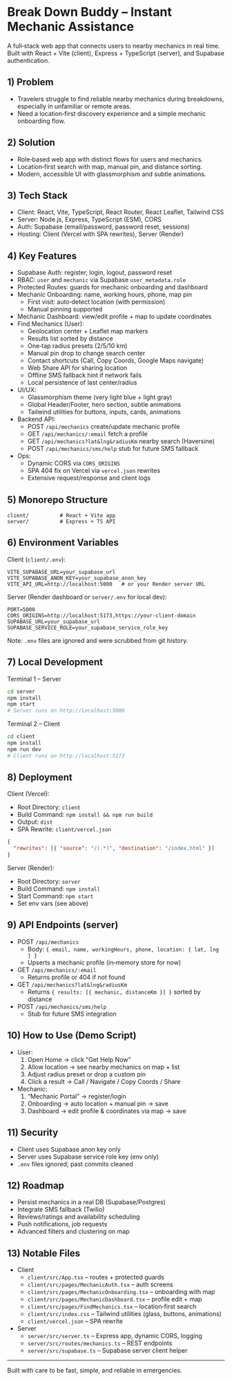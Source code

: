 # Break Down Buddy – Instant Mechanic Assistance

A full‑stack web app that connects users to nearby mechanics in real time. Built with React + Vite (client), Express + TypeScript (server), and Supabase authentication.

## 1) Problem
- Travelers struggle to find reliable nearby mechanics during breakdowns, especially in unfamiliar or remote areas.
- Need a location‑first discovery experience and a simple mechanic onboarding flow.

## 2) Solution
- Role‑based web app with distinct flows for users and mechanics.
- Location‑first search with map, manual pin, and distance sorting.
- Modern, accessible UI with glassmorphism and subtle animations.

## 3) Tech Stack
- Client: React, Vite, TypeScript, React Router, React Leaflet, Tailwind CSS
- Server: Node.js, Express, TypeScript (ESM), CORS
- Auth: Supabase (email/password, password reset, sessions)
- Hosting: Client (Vercel with SPA rewrites), Server (Render)

## 4) Key Features
- Supabase Auth: register, login, logout, password reset
- RBAC: `user` and `mechanic` via Supabase `user_metadata.role`
- Protected Routes: guards for mechanic onboarding and dashboard
- Mechanic Onboarding: name, working hours, phone, map pin
  - First visit: auto‑detect location (with permission)
  - Manual pinning supported
- Mechanic Dashboard: view/edit profile + map to update coordinates
- Find Mechanics (User):
  - Geolocation center + Leaflet map markers
  - Results list sorted by distance
  - One‑tap radius presets (2/5/10 km)
  - Manual pin drop to change search center
  - Contact shortcuts (Call, Copy Coords, Google Maps navigate)
  - Web Share API for sharing location
  - Offline SMS fallback hint if network fails
  - Local persistence of last center/radius
- UI/UX:
  - Glassmorphism theme (very light blue + light gray)
  - Global Header/Footer, hero section, subtle animations
  - Tailwind utilities for buttons, inputs, cards, animations
- Backend API:
  - POST `/api/mechanics` create/update mechanic profile
  - GET `/api/mechanics/:email` fetch a profile
  - GET `/api/mechanics?lat&lng&radiusKm` nearby search (Haversine)
  - POST `/api/mechanics/sms/help` stub for future SMS fallback
- Ops:
  - Dynamic CORS via `CORS_ORIGINS`
  - SPA 404 fix on Vercel via `vercel.json` rewrites
  - Extensive request/response and client logs

## 5) Monorepo Structure
```
client/          # React + Vite app
server/          # Express + TS API
```

## 6) Environment Variables

Client (`client/.env`):
```
VITE_SUPABASE_URL=your_supabase_url
VITE_SUPABASE_ANON_KEY=your_supabase_anon_key
VITE_API_URL=http://localhost:5000   # or your Render server URL
```

Server (Render dashboard or `server/.env` for local dev):
```
PORT=5000
CORS_ORIGINS=http://localhost:5173,https://your-client-domain
SUPABASE_URL=your_supabase_url
SUPABASE_SERVICE_ROLE=your_supabase_service_role_key
```

Note: `.env` files are ignored and were scrubbed from git history.

## 7) Local Development

Terminal 1 – Server
```bash
cd server
npm install
npm start
# Server runs on http://localhost:5000
```

Terminal 2 – Client
```bash
cd client
npm install
npm run dev
# Client runs on http://localhost:5173
```

## 8) Deployment

Client (Vercel):
- Root Directory: `client`
- Build Command: `npm install && npm run build`
- Output: `dist`
- SPA Rewrite: `client/vercel.json`
```json
{
  "rewrites": [{ "source": "/(.*)", "destination": "/index.html" }]
}
```

Server (Render):
- Root Directory: `server`
- Build Command: `npm install`
- Start Command: `npm start`
- Set env vars (see above)

## 9) API Endpoints (server)
- POST `/api/mechanics`
  - Body: `{ email, name, workingHours, phone, location: { lat, lng } }`
  - Upserts a mechanic profile (in‑memory store for now)
- GET `/api/mechanics/:email`
  - Returns profile or 404 if not found
- GET `/api/mechanics?lat&lng&radiusKm`
  - Returns `{ results: [{ mechanic, distanceKm }] }` sorted by distance
- POST `/api/mechanics/sms/help`
  - Stub for future SMS integration

## 10) How to Use (Demo Script)
- User:
  1) Open Home → click “Get Help Now”
  2) Allow location → see nearby mechanics on map + list
  3) Adjust radius preset or drop a custom pin
  4) Click a result → Call / Navigate / Copy Coords / Share
- Mechanic:
  1) “Mechanic Portal” → register/login
  2) Onboarding → auto location + manual pin → save
  3) Dashboard → edit profile & coordinates via map → save

## 11) Security
- Client uses Supabase anon key only
- Server uses Supabase service role key (env only)
- `.env` files ignored; past commits cleaned

## 12) Roadmap
- Persist mechanics in a real DB (Supabase/Postgres)
- Integrate SMS fallback (Twilio)
- Reviews/ratings and availability scheduling
- Push notifications, job requests
- Advanced filters and clustering on map

## 13) Notable Files
- Client
  - `client/src/App.tsx` – routes + protected guards
  - `client/src/pages/MechanicAuth.tsx` – auth screens
  - `client/src/pages/MechanicOnboarding.tsx` – onboarding with map
  - `client/src/pages/MechanicDashboard.tsx` – profile edit + map
  - `client/src/pages/FindMechanics.tsx` – location‑first search
  - `client/src/index.css` – Tailwind utilities (glass, buttons, animations)
  - `client/vercel.json` – SPA rewrite
- Server
  - `server/src/server.ts` – Express app, dynamic CORS, logging
  - `server/src/routes/mechanics.ts` – REST endpoints
  - `server/src/supabase.ts` – Supabase server client helper

---
Built with care to be fast, simple, and reliable in emergencies.


